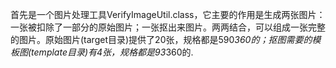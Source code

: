 首先是一个图片处理工具VerifyImageUtil.class，它主要的作用是生成两张图片：一张被扣除了一部分的原始图片；一张抠出来图片。两两结合，可以组成一张完整的图片。原始图片(target目录)提供了20张，规格都是590*360的；抠图需要的模板图(template目录)有4张，规格都是93*360的.